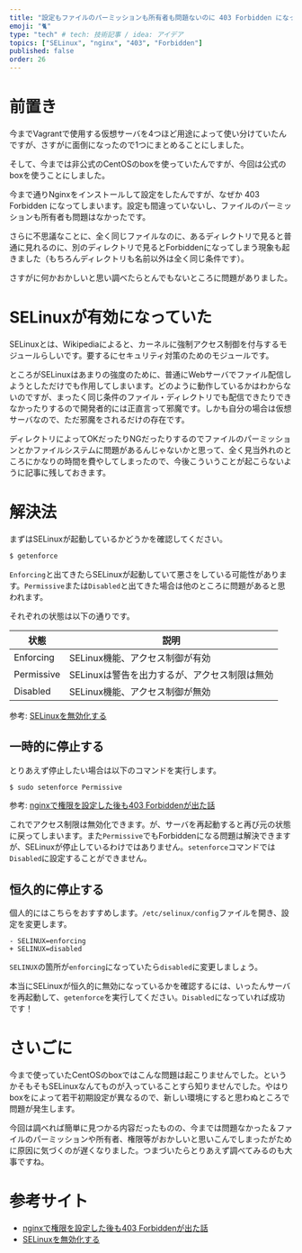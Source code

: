 ```yaml
---
title: "設定もファイルのパーミッションも所有者も問題ないのに 403 Forbidden になってしまうときの対処法"
emoji: "🐈"
type: "tech" # tech: 技術記事 / idea: アイデア
topics: ["SELinux", "nginx", "403", "Forbidden"]
published: false
order: 26
---
```


# 前置き
今までVagrantで使用する仮想サーバを4つほど用途によって使い分けていたんですが、さすがに面倒になったので1つにまとめることにしました。

そして、今までは非公式のCentOSのboxを使っていたんですが、今回は公式のboxを使うことにしました。

今まで通りNginxをインストールして設定をしたんですが、なぜか 403 Forbidden になってしまいます。設定も間違っていないし、ファイルのパーミッションも所有者も問題はなかったです。

さらに不思議なことに、全く同じファイルなのに、あるディレクトリで見ると普通に見れるのに、別のディレクトリで見るとForbiddenになってしまう現象も起きました（もちろんディレクトリも名前以外は全く同じ条件です）。

さすがに何かおかしいと思い調べたらとんでもないところに問題がありました。

# SELinuxが有効になっていた
SELinuxとは、Wikipediaによると、カーネルに強制アクセス制御を付与するモジュールらしいです。要するにセキュリティ対策のためのモジュールです。

ところがSELinuxはあまりの強度のために、普通にWebサーバでファイル配信しようとしただけでも作用してしまいます。どのように動作しているかはわからないのですが、まったく同じ条件のファイル・ディレクトリでも配信できたりできなかったりするので開発者的には正直言って邪魔です。しかも自分の場合は仮想サーバなので、ただ邪魔をされるだけの存在です。

ディレクトリによってOKだったりNGだったりするのでファイルのパーミッションとかファイルシステムに問題があるんじゃないかと思って、全く見当外れのところにかなりの時間を費やしてしまったので、今後こういうことが起こらないように記事に残しておきます。

# 解決法
まずはSELinuxが起動しているかどうかを確認してください。

```bash
$ getenforce
```

`Enforcing`と出てきたらSELinuxが起動していて悪さをしている可能性があります。`Permissive`または`Disabled`と出てきた場合は他のところに問題があると思われます。

それぞれの状態は以下の通りです。

|状態|説明|
|---|---|
|Enforcing|SELinux機能、アクセス制御が有効|
|Permissive|SELinuxは警告を出力するが、アクセス制限は無効|
|Disabled|SELinux機能、アクセス制御が無効|

参考: [SELinuxを無効化する](http://rfs.jp/server/security/selinux01.html)

## 一時的に停止する
とりあえず停止したい場合は以下のコマンドを実行します。

```bash
$ sudo setenforce Permissive
```

参考: [nginxで権限を設定した後も403 Forbiddenが出た話](http://kakakazuma.hatenablog.com/entry/2015/04/24/235812)

これでアクセス制限は無効化できます。が、サーバを再起動すると再び元の状態に戻ってしまいます。また`Permissive`でもForbiddenになる問題は解決できますが、SELinuxが停止しているわけではありません。`setenforce`コマンドでは`Disabled`に設定することができません。

## 恒久的に停止する
個人的にはこちらをおすすめします。`/etc/selinux/config`ファイルを開き、設定を変更します。

```diff:/etc/selinux/config
- SELINUX=enforcing
+ SELINUX=disabled
```

`SELINUX`の箇所が`enforcing`になっていたら`disabled`に変更しましょう。

本当にSELinuxが恒久的に無効になっているかを確認するには、いったんサーバを再起動して、`getenforce`を実行してください。`Disabled`になっていれば成功です！

# さいごに
今まで使っていたCentOSのboxではこんな問題は起こりませんでした。というかそもそもSELinuxなんてものが入っていることすら知りませんでした。やはりboxをによって若干初期設定が異なるので、新しい環境にすると思わぬところで問題が発生します。

今回は調べれば簡単に見つかる内容だったものの、今までは問題なかった＆ファイルのパーミッションや所有者、権限等がおかしいと思いこんでしまったがために原因に気づくのが遅くなりました。つまづいたらとりあえず調べてみるのも大事ですね。

# 参考サイト
* [nginxで権限を設定した後も403 Forbiddenが出た話](http://kakakazuma.hatenablog.com/entry/2015/04/24/235812)
* [SELinuxを無効化する](http://rfs.jp/server/security/selinux01.html)
